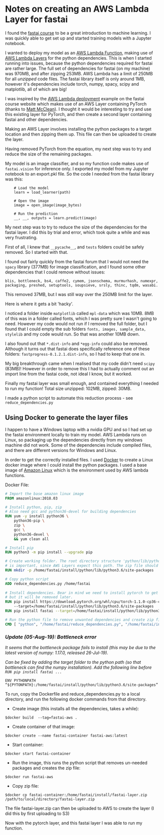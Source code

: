 # Notes on creating an AWS Lambda Layer for fastai

I found the [fastai course](https://course.fast.ai) to be a great introduction to machine learning. I was quickly able to get set up and started training models with a Jupyter notebook.

I wanted to deploy my model as an [AWS Lambda Function](https://docs.aws.amazon.com/lambda/latest/dg/welcome.html), making use of [AWS Lambda Layers](https://docs.aws.amazon.com/lambda/latest/dg/configuration-layers.html) for the python dependencies. This is when I started running into issues, because the python dependencies required for fastai are rather large. The full set of dependencies for fastai (on my machine) was 970MB, and after zipping 253MB. AWS Lambda has a limit of 250MB for all *unzipped* code files. The fastai library itself is only around 1MB, however it's dependencies include torch, numpy, spacy, scipy and matplotlib, all of which are big!

I was inspired by the [AWS Lambda deployment](https://course.fast.ai/deployment_aws_lambda.html) example on the fastai course website  which makes use of an AWS Layer containing PyTorch (thanks to [Matt McClean](https://github.com/mattmcclean)). I thought it would be interesting to try and use this existing layer for PyTorch, and then create a second layer containing fastai and other dependencies. 

Making an AWS Layer involves installing the python packages to a target location and then zipping them up. This file can then be uploaded to create the layer.

Having removed PyTorch from the equation, my next step was to try and reduce the size of the remaining packages.

My model is an image classifier, and so my function code makes use of `fastai.vision` for inference only. I exported my model from my Jupyter notebook to an export.pkl file. So the code I needed from the fastai library was this:

```
    # Load the model
    learn = load_learner(path)
    
    # Open the image
    image = open_image(image_bytes)

    # Run the prediction
    __, __, outputs = learn.predict(image)

```

My next step was to try to reduce the size of the dependencies for the fastai layer. I did this by trial and error, which took quite a while and was very frustrating. 

First of all, I knew that `__pycache__`, and `tests` folders could be safely removed. So I started with that.

I found out fairly quickly from the fastai forum that I would not need the `spacy` library (377MB) for image classification, and I found some other dependencies that I could remove without issues:  

`blis, bottleneck, bs4, caffe2, cymem, jsonschema, murmurhash, numexpr, packaging, preshed, setuptools, soupsieve, srsly, thinc, tqdm, wasabi.`

This removed 37MB, but I was still way over the 250MB limit for the layer.

Here is where it gets a bit 'hacky'.

I noticed a folder inside `matplotlib` called `mpl-data` which was 10MB. 8MB of this was in a folder called fonts, which I was pretty sure I wasn't going to need. However my code would not run if I removed the full folder, but I found that I could empty the sub folders `fonts, images, sample_data, stylelib` and my code would run. So that was another 10MB down.

I also found out that `*.dist-info` and `*egg-info` could also be removed. Although it turns out that fastai does specifically reference one of these folders: `fastprogress-0.1.2.1.dist-info`, so I had to keep that one in.

My big breakthrough came when I realised that my code didn't need `scipy` (83MB)! However in order to remove this I had to actually comment out an import line from the fastai code, not ideal I know, but it worked.

Finally my fastai layer was small enough, and contained everything I needed to run my function! Total size unzipped: 102MB, zipped: 30MB.

I made a python script to automate this reduction process - see `reduce_dependencies.py`

## Using Docker to generate the layer files
I happen to have a Windows laptop with a nvidia GPU and so I had set up the fastai environment locally to train my model. AWS Lambda runs on Linux, so packaging up the dependencies directly from my windows machine did not work. Some of the dependencies include compiled files, and there are different versions for Windows and Linux. 

In order to get the correctly installed files. I used [Docker](https://docs.docker.com/get-started/) to create a Linux docker image where I could install the python packages. I used a base image of [Amazon Linux](https://hub.docker.com/_/amazonlinux/) which is the environment used by AWS lambda functions. 

Docker File:

```Dockerfile
# Import the base amazon linux image
FROM amazonlinux:2018.03

# Install python, pip, zip
# Also need gcc and python36-devel for building dependencies
RUN yum -y install python36 \
    python36-pip \
    zip \
	gcc \
	python36-devel \
    && yum clean all

# Install pip
RUN python3 -m pip install --upgrade pip

# Create working folder. The root directory structure 'python/lib/python3.6/site-packages/' 
# is important, since AWS Layers expect this path. The zip file should contain 'python' at the top level.
RUN mkdir -p /home/fastai/install/python/lib/python3.6/site-packages

# Copy python script
ADD reduce_dependencies.py /home/fastai
	
# Install dependencies. Bear in mind we need to install pytorch to get fastai to install, 
# but it will be removed later.
RUN pip install https://download.pytorch.org/whl/cpu/torch-1.1.0-cp36-cp36m-linux_x86_64.whl 
    --target=/home/fastai/install/python/lib/python3.6/site-packages
RUN pip install fastai --target=/home/fastai/install/python/lib/python3.6/site-packages --no-cache-dir

# Run the python file to remove unwanted dependencies and create zip file
CMD [ "python", "/home/fastai/reduce_dependencies.py", "/home/fastai/install/python" ]
```

### _Update (05-Aug-19): Bottleneck error_
_It seems that the bottleneck package fails to install (this may be due to the latest version of numpy: 1.17.0, released 26-Jul-19)._

_Can be fixed by adding the target folder to the python path (so that bottleneck can find the numpy installation). Add the following line before `RUN pip install fastai ...`_

`ENV PYTHONPATH “${PYTONPATH}:/home/fastai/install/python/lib/python3.6/site-packages”`

To run, copy the Dockerfile and reduce_dependencies.py to a local directory, and run the following docker commands from that directory.

- Create image (this installs all the dependencies, takes a while):

`$docker build  --tag=fastai-aws .`

- Create container of that image:

`$docker create --name fastai-container fastai-aws:latest`

- Start container:

`$docker start fastai-container`

- Run the image, this runs the python script that removes un-needed packages and creates the zip file:

`$docker run fastai-aws`

- Copy zip file:

`$docker cp fastai-container:/home/fastai/install/fastai-layer.zip /path/to/local/directory/fastai-layer.zip`

The file fastai-layer.zip can then be uploaded to AWS to create the layer (I did this by first uploading to S3) 

Now with the pytorch layer, and this fastai layer I was able to run my function.
